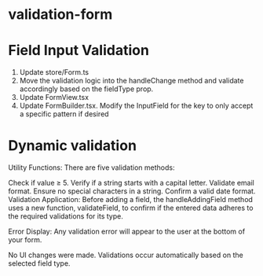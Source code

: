 # validation-form
# Field Input Validation
1. Update store/Form.ts
2. Move the validation logic into the handleChange method and validate accordingly based on the fieldType prop.
3. Update FormView.tsx
4. Update FormBuilder.tsx. Modify the InputField for the key to only accept a specific pattern if desired
   
# Dynamic validation
Utility Functions: There are five validation methods:

Check if value ≥ 5.
Verify if a string starts with a capital letter.
Validate email format.
Ensure no special characters in a string.
Confirm a valid date format.
Validation Application: Before adding a field, the handleAddingField method uses a new function, validateField, to confirm if the entered data adheres to the required validations for its type.

Error Display: Any validation error will appear to the user at the bottom of your form.

No UI changes were made. Validations occur automatically based on the selected field type.
